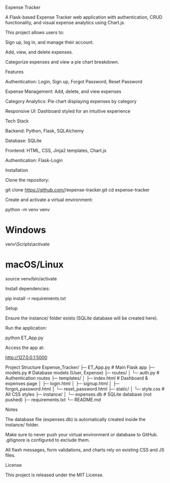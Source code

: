 Expense Tracker

A Flask-based Expense Tracker web application with authentication, CRUD functionality, and visual expense analytics using Chart.js.

This project allows users to:

Sign up, log in, and manage their account.

Add, view, and delete expenses.

Categorize expenses and view a pie chart breakdown.

Features

Authentication: Login, Sign up, Forgot Password, Reset Password

Expense Management: Add, delete, and view expenses

Category Analytics: Pie chart displaying expenses by category

Responsive UI: Dashboard styled for an intuitive experience

Tech Stack

Backend: Python, Flask, SQLAlchemy

Database: SQLite

Frontend: HTML, CSS, Jinja2 templates, Chart.js

Authentication: Flask-Login

Installation

Clone the repository:

git clone https://github.com/<your-username>/expense-tracker.git
cd expense-tracker


Create and activate a virtual environment:

python -m venv venv
# Windows
venv\Scripts\activate
# macOS/Linux
source venv/bin/activate


Install dependencies:

pip install -r requirements.txt

Setup

Ensure the instance/ folder exists (SQLite database will be created here).

Run the application:

python ET_App.py


Access the app at:

http://127.0.0.1:5000

Project Structure
Expense_Tracker/
├─ ET_App.py             # Main Flask app
├─ models.py             # Database models (User, Expense)
├─ routes/
│  └─ auth.py            # Authentication routes
├─ templates/
│  ├─ index.html         # Dashboard & expenses page
│  ├─ login.html
│  ├─ signup.html
│  ├─ forgot_password.html
│  └─ reset_password.html
├─ static/
│  └─ style.css          # All CSS styles
├─ instance/
│  └─ expenses.db        # SQLite database (not pushed)
├─ requirements.txt
└─ README.md

Notes

The database file (expenses.db) is automatically created inside the instance/ folder.

Make sure to never push your virtual environment or database to GitHub. .gitignore is configured to exclude them.

All flash messages, form validations, and charts rely on existing CSS and JS files.

License

This project is released under the MIT License.